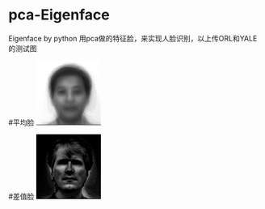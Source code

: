 # pca-Eigenface
Eigenface by python
用pca做的特征脸，来实现人脸识别，以上传ORL和YALE的测试图

#平均脸
![Image text](https://github.com/SuperQiRui/pca-Eigenface/blob/master/photo/avgImg.jpg)


#差值脸
![Image text](https://github.com/SuperQiRui/pca-Eigenface/blob/master/photo/diffTrain0.jpg)
